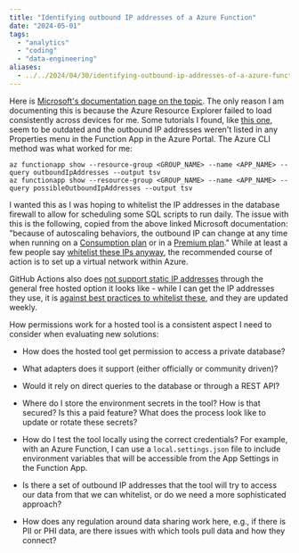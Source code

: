 ```yaml
---
title: "Identifying outbound IP addresses of a Azure Function"
date: "2024-05-01"
tags:
  - "analytics"
  - "coding"
  - "data-engineering"
aliases:
  - ../../2024/04/30/identifying-outbound-ip-addresses-of-a-azure-function
---
```


Here is [Microsoft's documentation page on the topic](https://learn.microsoft.com/en-us/azure/azure-functions/ip-addresses?tabs=portal). The only reason I am documenting this is because the Azure Resource Explorer failed to load consistently across devices for me. Some tutorials I found, like [this one](https://rubberduckdev.com/app-outbound-ip/), seem to be outdated and the outbound IP addresses weren't listed in any Properties menu in the Function App in the Azure Portal. The Azure CLI method was what worked for me:

```
az functionapp show --resource-group <GROUP_NAME> --name <APP_NAME> --query outboundIpAddresses --output tsv
az functionapp show --resource-group <GROUP_NAME> --name <APP_NAME> --query possibleOutboundIpAddresses --output tsv
```

I wanted this as I was hoping to whitelist the IP addresses in the database firewall to allow for scheduling some SQL scripts to run daily. The issue with this is the following, copied from the above linked Microsoft documentation: "because of autoscaling behaviors, the outbound IP can change at any time when running on a [Consumption plan](https://learn.microsoft.com/en-us/azure/azure-functions/consumption-plan) or in a [Premium plan](https://learn.microsoft.com/en-us/azure/azure-functions/functions-premium-plan)." While at least a few people say [whitelist these IPs anyway](https://stackoverflow.com/questions/49109310/how-to-allow-azure-function-to-access-database-hosted-on-azure-vm), the recommended course of action is to set up a virtual network within Azure.

GitHub Actions also does [not support static IP addresses](https://docs.github.com/en/actions/using-github-hosted-runners/about-github-hosted-runners/about-github-hosted-runners#larger-runners) through the general free hosted option it looks like - while I can get the IP addresses they use, it is [against best practices to whitelist these](https://docs.github.com/en/actions/using-github-hosted-runners/about-github-hosted-runners/about-github-hosted-runners#ip-addresses), and they are updated weekly.

How permissions work for a hosted tool is a consistent aspect I need to consider when evaluating new solutions:

- How does the hosted tool get permission to access a private database?

- What adapters does it support (either officially or community driven)?

- Would it rely on direct queries to the database or through a REST API?

- Where do I store the environment secrets in the tool? How is that secured? Is this a paid feature? What does the process look like to update or rotate these secrets?

- How do I test the tool locally using the correct credentials? For example, with an Azure Function, I can use a `local.settings.json` file to include environment variables that will be accessible from the App Settings in the Function App.

- Is there a set of outbound IP addresses that the tool will try to access our data from that we can whitelist, or do we need a more sophisticated approach?

- How does any regulation around data sharing work here, e.g., if there is PII or PHI data, are there issues with which tools pull data and how they connect?
